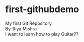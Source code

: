 # first-githubdemo
My first Git Repository 
<br>
By-Riya Mishra
<br>
I want to learn how to play Guitar??
